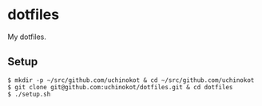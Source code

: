 # dotfiles

My dotfiles.

## Setup

```
$ mkdir -p ~/src/github.com/uchinokot & cd ~/src/github.com/uchinokot
$ git clone git@github.com:uchinokot/dotfiles.git & cd dotfiles
$ ./setup.sh
```
